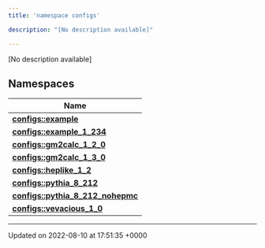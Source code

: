 ```yaml
---
title: 'namespace configs'

description: "[No description available]"

---
```







[No description available]

## Namespaces

| Name           |
| -------------- |
| **[configs::example](/documentation/code/gambit_2-2/namespaces/namespaceconfigs_1_1example/)**  |
| **[configs::example_1_234](/documentation/code/gambit_2-2/namespaces/namespaceconfigs_1_1example__1__234/)**  |
| **[configs::gm2calc_1_2_0](/documentation/code/gambit_2-2/namespaces/namespaceconfigs_1_1gm2calc__1__2__0/)**  |
| **[configs::gm2calc_1_3_0](/documentation/code/gambit_2-2/namespaces/namespaceconfigs_1_1gm2calc__1__3__0/)**  |
| **[configs::heplike_1_2](/documentation/code/gambit_2-2/namespaces/namespaceconfigs_1_1heplike__1__2/)**  |
| **[configs::pythia_8_212](/documentation/code/gambit_2-2/namespaces/namespaceconfigs_1_1pythia__8__212/)**  |
| **[configs::pythia_8_212_nohepmc](/documentation/code/gambit_2-2/namespaces/namespaceconfigs_1_1pythia__8__212__nohepmc/)**  |
| **[configs::vevacious_1_0](/documentation/code/gambit_2-2/namespaces/namespaceconfigs_1_1vevacious__1__0/)**  |






-------------------------------

Updated on 2022-08-10 at 17:51:35 +0000
